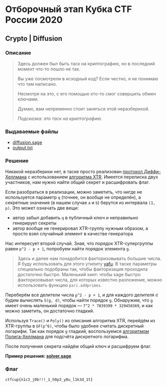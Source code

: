 # Отборочный этап Кубка CTF России 2020

## Crypto | Diffusion

### Описание

> Здесь должен был быть таск на криптографию, но в последний момент что-то пошло не так.
> 
> Вы уже посмотрели в исходный код? Если честно, я не понимаю что там написано.
> 
> Несмотря на это, с его помощью кто-то смог совершить обмен ключами.
> 
> Думаю, вам непременно стоит заняться этой неразберихой.
> 
> _Подсказка: это таск на криптографию._

### Выдаваемые файлы

- [diffusion.sage](task/diffusion.sage)
- [output.txt](task/output.txt)

### Решение

Никакой неразберихи нет, в таске просто реализован [протокол Диффи-Хеллмана](https://ru.wikipedia.org/wiki/Протокол_Диффи_—_Хеллмана) с использованием [алгоритма XTR](https://ru.wikipedia.org/wiki/XTR_(алгоритм)). Имеется переписка двух участников, нам нужно найти общий секрет и расшифровать флаг.

Если разобраться в реализации, можно заметить, что нигде не используется параметр `q` (точнее, он вообще не определён), а секретные значения (в нашем случае `a` и `b`) берутся из интервала `(1, p)`. Это может означать две вещи:

- автор забыл добавить `q` в публичный ключ и неправильно генерирует секреты
- автор вообще не генерировал XTR-группу нужным образом, а просто взял случайный элемент в качестве генератора

Нас интересует второй случай. Зная, что порядок XTR-супергруппы равен `p^2 - p + 1`, попробуем найти порядок элемента `g`.

> Здесь и далее нам понадобится факторизовывать большие числа. Я буду использовать для этого утилиту [yafu](https://sourceforge.net/projects/yafu/). В таске параметры специально подобраны так, чтобы факторизация проходила достаточно быстро. Маленький хинт: чтобы sage быстро факторизовывал числа, для которых известно разложение, можно использовать функцию `pari.addprimes`.

Переберём все делители числа `p^2 - p + 1`, и для каждого делителя `d` будем вычислять `S(g, d)`, чтобы найти порядок `g`. Обнаружим, что `g` имеет очень маленький порядок — `7^2 * 7039399 * 329458369`, и как можно заметить, он достаточно гладкий. 

Используя `Trace()` и `Poly()` из описания алгоритма XTR, перейдём из XTR-группы в `GF(p^6)`, чтобы было удобнее считать дискретный логарифм. Так как порядок `g` гладкий, воспользуемся [алгоритмом Полига-Хеллмана](https://ru.wikipedia.org/wiki/Алгоритм_Полига_—_Хеллмана) для подсчёта дискретного логарифма.

После получения секрета найдём общий ключ и расшифруем флаг.

__Пример решения: [solver.sage](task/solver.sage)__

### Флаг

`ctfcup{n1c3_j0b!!!_1_h0p3_y0u_l1k3d_1t}`
